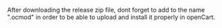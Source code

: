 After downloading the release zip file, dont forget to add to the name ".ocmod" in order to be able to upload and install it properly in openCart.
